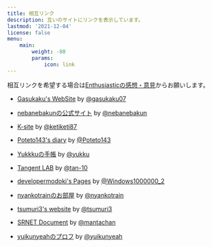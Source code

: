 ```yaml
---
title: 相互リンク
description: 互いのサイトにリンクを表示しています。
lastmod: '2021-12-04'
license: false
menu:
    main: 
        weight: -80
        params:
            icon: link
---
```

相互リンクを希望する場合は[Enthusiasticの感想・意見](https://scratch.mit.edu/studios/27464523/)からお願いします。

* [Gasukaku's WebSite](https://gasukaku.glitch.me) by [@gasukaku07](https://scratch.mit.edu/users/gasukaku07/)

* [nebanebakunの公式サイト](https://kuwagatasan.github.io/nebanebakun-mainpage/) by [@nebanebakun](https://scratch.mit.edu/users/nebanebakun/)

* [K-site](https://613482be66713.site123.me/) by [@ketiketi87](https://scratch.mit.edu/users/ketiketi87/)

* [Poteto143's diary](https://poteto143.github.io/Poteto143s_diary/) by [@Poteto143](https://scratch.mit.edu/users/Poteto143/)

* [Yukkkuの手帳](https://yukkku.github.io/) by [@yukku](https://scratch.mit.edu/users/yukku/)

* [Tangent LAB](https://tan-10.github.io/) by [@tan-10](https://scratch.mit.edu/users/tan-10/)

* [developermodoki's Pages](https://developermodoki.github.io/pages/) by [@Windows1000000_2](https://scratch.mit.edu/users/Windows1000000_2)

* [nyankotrainのお部屋](https://neko001robov.github.io/) by [@nyankotrain](https://scratch.mit.edu/users/nyankotrain/)

* [tsumuri3's website](https://tsumuri3.glitch.me/) by [@tsumuri3](https://scratch.mit.edu/users/tsumuri3/)

* [SRNET Document](https://srnet.cf/) by [@mantachan](https://scratch.mit.edu/users/mantachan/)

* [yuikunyeahのプロフ](https://yuikunyeah.github.io/homepage/profile.html) by [@yuikunyeah](https://scratch.mit.edu/users/yuikunyeah/)
